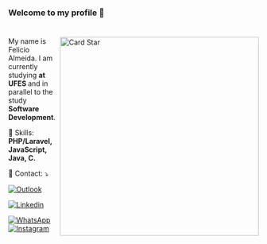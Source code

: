 <h3>Welcome to my profile 👋</h3>

#
<a href="https://github.com/felicio-almd"><img src="https://github-readme-stats.vercel.app/api/top-langs/?username=felicio-almd&hide=html&layout=compact&theme=dracula" alt="Card Star" align="right" width="400px" min-width="300px"></a>

<p align="left"> 
  My name is Felicio Almeida. I am currently studying <strong>at UFES </strong> and in parallel to the study <strong> Software Development</strong>. 
</p>

<p align="left">
  🎯 Skills: <strong>PHP/Laravel, JavaScript, Java, C.</strong>
</p>

<p align="left">
  📩 Contact: ⤵️
</p>

<p align="left">
  <a href="mailto:feliciorar@gmail.com">
  <img src="https://img.shields.io/badge/-Gmail-D14836?style=flat-square&labelColor=red&logo=gmail&logoColor=white&link=felicio.rar@gmail.com" alt="Outlook"/></a>


  [![Linkedin](https://img.shields.io/badge/-LinkedIn-blue?style=flat&logo=Linkedin&logoColor=white)](https://www.linkedin.com/in/fel%C3%ADcio-rodney-almeida-rocha-230930204//)


  <a href="https://api.whatsapp.com/send?phone=+5533999344257&text=Hello!">
  <img src="https://img.shields.io/badge/-WhatsApp-25d366?style=flat-square&labelColor=25d366&logo=whatsapp&logoColor=white&link=https://api.whatsapp.com/send?phone=+5527996224428&text=Hello!" alt="WhatsApp"/></a>

 
  <a href="https://www.instagram.com/felicio.almd">
  <img src="https://img.shields.io/badge/-Instagram-DF0174?style=flat-square&labelColor=DF0174&logo=instagram&logoColor=white&link=https://www.instagram.com/felicio.almd" alt="Instagram"/></a>
</p>
